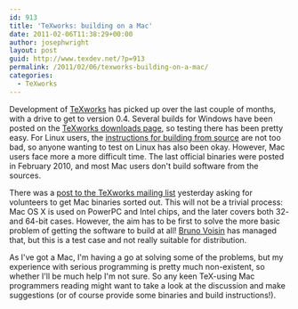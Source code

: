 ```yaml
---
id: 913
title: 'TeXworks: building on a Mac'
date: 2011-02-06T11:38:29+00:00
author: josephwright
layout: post
guid: http://www.texdev.net/?p=913
permalink: /2011/02/06/texworks-building-on-a-mac/
categories:
  - TeXworks
---
```

Development of [TeXworks](http://www.texworks.org/) has picked up over the last couple of months, with a drive to get to version 0.4. Several builds for Windows have been posted on the [TeXworks downloads page](http://code.google.com/p/texworks/downloads/list), so testing there has been pretty easy. For Linux users, the [instructions for building from source](http://code.google.com/p/texworks/wiki/Building) are not too bad, so anyone wanting to test on Linux has also been okay. However, Mac users face more a more difficult time. The last official binaries were posted in February 2010, and most Mac users don't build software from the sources.

There was a [post to the TeXworks mailing list](https://tug.org/pipermail/texworks/2011q1/003738.html) yesterday asking for volunteers to get Mac binaries sorted out. This will not be a trivial process: Mac OS X is used on PowerPC and Intel chips, and the later covers both 32- and 64-bit cases. However, the aim has to be first to solve the more basic problem of getting the software to build at all! [Bruno Voisin](https://tug.org/pipermail/texworks/2011q1/003764.html) has managed that, but this is a test case and not really suitable for distribution.

As I've got a Mac, I'm having a go at solving some of the problems, but my experience with serious programming is pretty much non-existent, so whether I'll be much help I'm not sure. So any keen TeX-using Mac programmers reading might want to take a look at the discussion and make suggestions (or of course provide some binaries and build instructions!).
